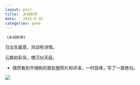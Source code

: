 ```yaml
---
layout: post
title:  乡间秋早
date:   2016-9-26
categories: poem
---
```

`《乡间秋早》`

日出生画意，风动有诗情。

云飘如彩凤，楼沉似天庭。

<!--more-->

- 偶然看到齐翊帆的朋友圈照片和评语，一时技痒，写了一首绝句。

![]({{site.url}}/Images/32.png)